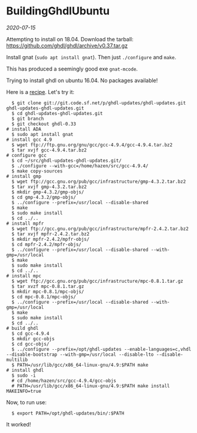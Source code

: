 # BuildingGhdlUbuntu
_2020-07-15_

Attempting to install on 18.04.  Download the tarball:
https://github.com/ghdl/ghdl/archive/v0.37.tar.gz

Install gnat (`sudo apt install gnat`).  Then just `./configure` and `make`.

This has produced a seemingly good exe `gnat-mcode`.

Trying to install ghdl on ubuntu 16.04.  No packages available!

Here is a [recipe](https://theintobooks.wordpress.com/2016/08/24/installing-ghdl-from-source-on-ubuntu-16-04/).  Let's try it:

```
  $ git clone git://git.code.sf.net/p/ghdl-updates/ghdl-updates.git ghdl-updates-ghdl-updates.git
  $ cd ghdl-updates-ghdl-updates.git
  $ git branch
  $ git checkout ghdl-0.33
# install ADA
  $ sudo apt install gnat
# install gcc 4.9
  $ wget ftp://ftp.gnu.org/gnu/gcc/gcc-4.9.4/gcc-4.9.4.tar.bz2
  $ tar xvjf gcc-4.9.4.tar.bz2
# configure gcc
  $ cd ~/src/ghdl-updates-ghdl-updates.git/
  $ ./configure --with-gcc=/home/hazen/src/gcc-4.9.4/
  $ make copy-sources
# install gmp
  $ wget ftp://gcc.gnu.org/pub/gcc/infrastructure/gmp-4.3.2.tar.bz2
  $ tar xvjf gmp-4.3.2.tar.bz2
  $ mkdir gmp-4.3.2/gmp-objs/
  $ cd gmp-4.3.2/gmp-objs/
  $ ../configure --prefix=/usr/local --disable-shared
  $ make
  $ sudo make install
  $ cd ../..
# install mpfr
  $ wget ftp://gcc.gnu.org/pub/gcc/infrastructure/mpfr-2.4.2.tar.bz2
  $ tar xvjf mpfr-2.4.2.tar.bz2
  $ mkdir mpfr-2.4.2/mpfr-objs/
  $ cd mpfr-2.4.2/mpfr-objs/
  $ ../configure --prefix=/usr/local --disable-shared --with-gmp=/usr/local
  $ make
  $ sudo make install
  $ cd ../..
# install mpc
  $ wget ftp://gcc.gnu.org/pub/gcc/infrastructure/mpc-0.8.1.tar.gz
  $ tar xvzf mpc-0.8.1.tar.gz
  $ mkdir mpc-0.8.1/mpc-objs/
  $ cd mpc-0.8.1/mpc-objs/
  $ ../configure --prefix=/usr/local --disable-shared --with-gmp=/usr/local
  $ make
  $ sudo make install
  $ cd ../..
# build ghdl
  $ cd gcc-4.9.4
  $ mkdir gcc-objs
  $ cd gcc-objs/
  $ ../configure --prefix=/opt/ghdl-updates --enable-languages=c,vhdl --disable-bootstrap --with-gmp=/usr/local --disable-lto --disable-multilib
  $ PATH=/usr/lib/gcc/x86_64-linux-gnu/4.9:$PATH make
# install ghdl
  $ sudo -i
  # cd /home/hazen/src/gcc-4.9.4/gcc-objs
  # PATH=/usr/lib/gcc/x86_64-linux-gnu/4.9:$PATH make install MAKEINFO=true
```

Now, to run use:
```
  $ export PATH=/opt/ghdl-updates/bin/:$PATH
```

It worked!


